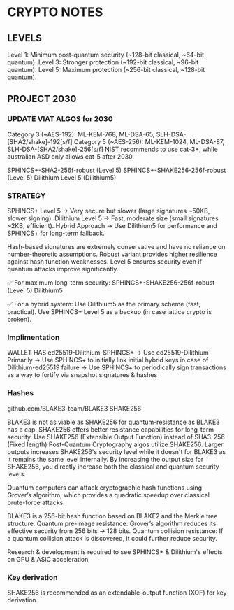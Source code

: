 # CRYPTO NOTES

## LEVELS

Level 1: Minimum post-quantum security (~128-bit classical, ~64-bit quantum).
Level 3: Stronger protection (~192-bit classical, ~96-bit quantum).
Level 5: Maximum protection (~256-bit classical, ~128-bit quantum).

## PROJECT 2030

### UPDATE VIAT ALGOS for 2030

Category 3 (~AES-192): ML-KEM-768, ML-DSA-65, SLH-DSA-[SHA2/shake]-192[s/f]
Category 5 (~AES-256): ML-KEM-1024, ML-DSA-87, SLH-DSA-[SHA2/shake]-256[s/f]
NIST recommends to use cat-3+, while australian ASD only allows cat-5 after 2030.

SPHINCS+-SHA2-256f-robust (Level 5)
SPHINCS+-SHAKE256-256f-robust (Level 5)
Dilithium Level 5 (Dilithium5)

### STRATEGY

SPHINCS+ Level 5 → Very secure but slower (large signatures ~50KB, slower signing).
Dilithium Level 5 → Fast, moderate size (small signatures ~2KB, efficient).
Hybrid Approach → Use Dilithium5 for performance and SPHINCS+ for long-term fallback.

Hash-based signatures are extremely conservative and have no reliance on number-theoretic assumptions.
Robust variant provides higher resilience against hash function weaknesses.
Level 5 ensures security even if quantum attacks improve significantly.

✅ For maximum long-term security:
SPHINCS+-SHAKE256-256f-robust (Level 5)
Dilithium5

✅ For a hybrid system:
Use Dilithium5 as the primary scheme (fast, practical).
Use SPHINCS+ Level 5 as a backup (in case lattice crypto is broken).

### Implimentation

WALLET HAS ed25519-Dilithium-SPHINCS+
-> Use ed25519-Dilithium Primarily
-> Use SPHINCS+ to initially link initial hybrid keys in case of Dilithium-ed25519 failure
-> Use SPHINCS+ to periodically sign transactions as a way to fortify via snapshot signatures & hashes

### Hashes

github.com/BLAKE3-team/BLAKE3
SHAKE256

BLAKE3 is not as viable as SHAKE256 for quantum-resistance as BLAKE3 has a cap.
SHAKE256 offers better resistance capabilities for long-term security.
Use SHAKE256 (Extensible Output Function) instead of SHA3-256 (Fixed length)
Post-Quantum Cryptography algos utilize SHAKE256.
Larger outputs increases SHAKE256's security level while it doesn't for BLAKE3 as it remains the same level internally.
By increasing the output size for SHAKE256, you directly increase both the classical and quantum security levels.

Quantum computers can attack cryptographic hash functions using Grover’s algorithm, which provides a quadratic speedup over classical brute-force attacks.

BLAKE3 is a 256-bit hash function based on BLAKE2 and the Merkle tree structure.
Quantum pre-image resistance: Grover’s algorithm reduces its effective security from 256 bits → 128 bits.
Quantum collision resistance: If a quantum collision attack is discovered, it could further reduce security.

Research & development is required to see SPHINCS+ & Dilithium's effects on GPU & ASIC acceleration

### Key derivation

SHAKE256 is recommended as an extendable-output function (XOF) for key derivation.
